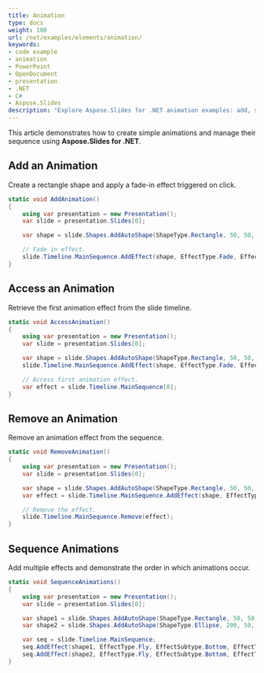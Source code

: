 ```yaml
---
title: Animation
type: docs
weight: 100
url: /net/examples/elements/animation/
keywords:
- code example
- animation
- PowerPoint
- OpenDocument
- presentation
- .NET
- C#
- Aspose.Slides
description: "Explore Aspose.Slides for .NET animation examples: add, sequence, and customize effects and transitions with C# for PPT, PPTX, and ODP presentations."
---
```


This article demonstrates how to create simple animations and manage their sequence using **Aspose.Slides for .NET**.

## **Add an Animation**

Create a rectangle shape and apply a fade-in effect triggered on click.

```csharp
static void AddAnimation()
{
    using var presentation = new Presentation();
    var slide = presentation.Slides[0];

    var shape = slide.Shapes.AddAutoShape(ShapeType.Rectangle, 50, 50, 100, 100);

    // Fade in effect.
    slide.Timeline.MainSequence.AddEffect(shape, EffectType.Fade, EffectSubtype.Bottom, EffectTriggerType.OnClick);
}
```

## **Access an Animation**

Retrieve the first animation effect from the slide timeline.

```csharp
static void AccessAnimation()
{
    using var presentation = new Presentation();
    var slide = presentation.Slides[0];

    var shape = slide.Shapes.AddAutoShape(ShapeType.Rectangle, 50, 50, 100, 100);
    slide.Timeline.MainSequence.AddEffect(shape, EffectType.Fade, EffectSubtype.Bottom, EffectTriggerType.OnClick);

    // Access first animation effect.
    var effect = slide.Timeline.MainSequence[0];
}
```

## **Remove an Animation**

Remove an animation effect from the sequence.

```csharp
static void RemoveAnimation()
{
    using var presentation = new Presentation();
    var slide = presentation.Slides[0];

    var shape = slide.Shapes.AddAutoShape(ShapeType.Rectangle, 50, 50, 100, 100);
    var effect = slide.Timeline.MainSequence.AddEffect(shape, EffectType.Fade, EffectSubtype.Bottom, EffectTriggerType.OnClick);

    // Remove the effect.
    slide.Timeline.MainSequence.Remove(effect);
}
```

## **Sequence Animations**

Add multiple effects and demonstrate the order in which animations occur.

```csharp
static void SequenceAnimations()
{
    using var presentation = new Presentation();
    var slide = presentation.Slides[0];

    var shape1 = slide.Shapes.AddAutoShape(ShapeType.Rectangle, 50, 50, 100, 100);
    var shape2 = slide.Shapes.AddAutoShape(ShapeType.Ellipse, 200, 50, 100, 100);

    var seq = slide.Timeline.MainSequence;
    seq.AddEffect(shape1, EffectType.Fly, EffectSubtype.Bottom, EffectTriggerType.OnClick);
    seq.AddEffect(shape2, EffectType.Fly, EffectSubtype.Bottom, EffectTriggerType.OnClick);
}
```

